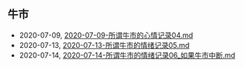 ## 牛市
* 2020-07-09, [2020-07-09-所谓牛市的心情记录04.md](../posts\2020-07-09-所谓牛市的心情记录04.md)
* 2020-07-13, [2020-07-13-所谓牛市的情绪记录05.md](../posts\2020-07-13-所谓牛市的情绪记录05.md)
* 2020-07-14, [2020-07-14-所谓牛市的情绪记录06_如果牛市中断.md](../posts\2020-07-14-所谓牛市的情绪记录06_如果牛市中断.md)